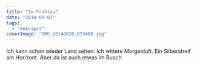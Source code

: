 ```yaml
---
title: "Im Frühtau"
date: "2014-09-03"
tags:
  - "Geknipst"
coverImage: "IMG_20140828_073408.jpg"
---
```


Ich kann schon wieder Land sehen. Ich wittere Morgenluft. Ein Silberstreif am Horizont. Aber da ist auch etwas im Busch.
